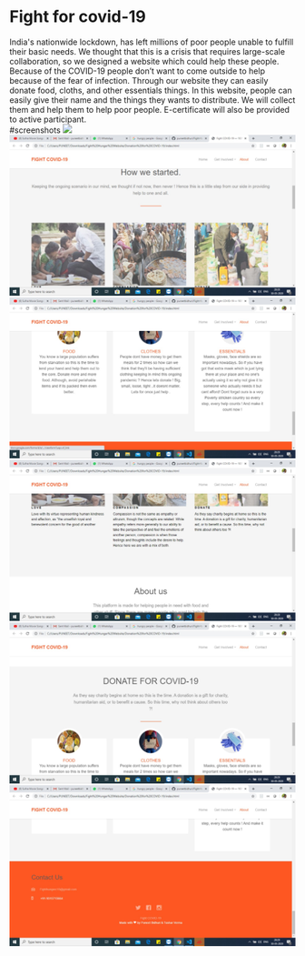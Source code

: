 <h1> Fight for covid-19 </h1>

India's nationwide lockdown, has left millions of poor people unable to fulfill their basic needs. We thought that this is a crisis that requires large-scale collaboration, so we designed a website which could help these people. Because of the COVID-19 people don’t want to come outside to help because of the fear of infection. Through our website they can easily donate food, cloths, and other essentials things. In this website, people can easily give their name and the things they wants to distribute. We will collect them and help them to help poor people. E-certificate will also be provided to active participant.  
#screenshots
<img src="1.png">
<img src="2.jpg">
<img src="3.jpg">
<img src="4.jpg">
<img src="5.jpg">
<img src="6.jpg">
